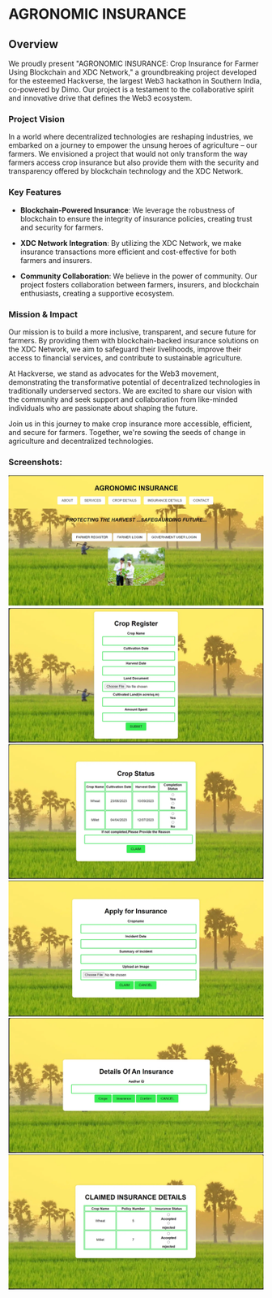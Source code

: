 # AGRONOMIC INSURANCE

## Overview

We proudly present "AGRONOMIC INSURANCE: Crop Insurance for Farmer Using Blockchain and XDC Network," a groundbreaking project developed for the esteemed Hackverse, the largest Web3 hackathon in Southern India, co-powered by Dimo. Our project is a testament to the collaborative spirit and innovative drive that defines the Web3 ecosystem.

### Project Vision

In a world where decentralized technologies are reshaping industries, we embarked on a journey to empower the unsung heroes of agriculture – our farmers. We envisioned a project that would not only transform the way farmers access crop insurance but also provide them with the security and transparency offered by blockchain technology and the XDC Network.

### Key Features

- **Blockchain-Powered Insurance**: We leverage the robustness of blockchain to ensure the integrity of insurance policies, creating trust and security for farmers.

- **XDC Network Integration**: By utilizing the XDC Network, we make insurance transactions more efficient and cost-effective for both farmers and insurers.

- **Community Collaboration**: We believe in the power of community. Our project fosters collaboration between farmers, insurers, and blockchain enthusiasts, creating a supportive ecosystem.

### Mission & Impact

Our mission is to build a more inclusive, transparent, and secure future for farmers. By providing them with blockchain-backed insurance solutions on the XDC Network, we aim to safeguard their livelihoods, improve their access to financial services, and contribute to sustainable agriculture.

At Hackverse, we stand as advocates for the Web3 movement, demonstrating the transformative potential of decentralized technologies in traditionally underserved sectors. We are excited to share our vision with the community and seek support and collaboration from like-minded individuals who are passionate about shaping the future.

Join us in this journey to make crop insurance more accessible, efficient, and secure for farmers. Together, we're sowing the seeds of change in agriculture and decentralized technologies.
 
### Screenshots:
![Alt text](<sample of this project/page1.png>)
![Alt text](<sample of this project/page 2.png>)
![Alt text](<sample of this project/page3.png>)
![Alt text](<sample of this project/page4.png>)
![Alt text](<sample of this project/page5.png>)
![Alt text](<sample of this project/page6.png>)